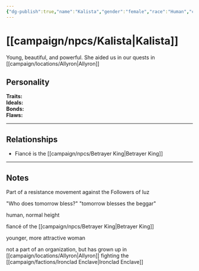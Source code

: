 ```yaml
---
{"dg-publish":true,"name":"Kalista","gender":"female","race":"Human","class":null,"level":null,"alignment":null,"background":null,"role":null,"status":null,"current_location":null,"affiliation":null,"first_appearance":null,"description":"a younger more attractive woman","tags":["character","npc"],"permalink":"/campaign/npcs/kalista/","dgPassFrontmatter":true,"noteIcon":"","created":"2025-10-26T08:20:54.883-07:00","updated":"2025-10-27T13:37:50.298-07:00"}
---
```


# [[campaign/npcs/Kalista\|Kalista]]
Young, beautiful, and powerful. She aided us in our quests in [[campaign/locations/Allyron\|Allyron]] 
## Personality
**Traits:**  
**Ideals:**  
**Bonds:**  
**Flaws:**  

---

## Relationships
- Fiancé is the [[campaign/npcs/Betrayer King\|Betrayer King]] 

---

## Notes
Part of a resistance movement against the Followers of Iuz

"Who does tomorrow bless?" "tomorrow blesses the beggar"

human, normal height

fiancé of the [[campaign/npcs/Betrayer King\|Betrayer King]]

younger, more attractive woman

not a part of an organization, but has grown up in [[campaign/locations/Allyron\|Allyron]] fighting the [[campaign/factions/Ironclad Enclave\|Ironclad Enclave]]